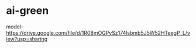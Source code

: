 # ai-green
model-https://drive.google.com/file/d/1R08mOGPySz174lsbmb5J5W52HTeegP_L/view?usp=sharing
